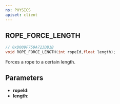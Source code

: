 ```yaml
---
ns: PHYSICS
apiset: client
---
```

## ROPE_FORCE_LENGTH

```c
// 0xD009F759A723DB1B
void ROPE_FORCE_LENGTH(int ropeId,float length);
```

Forces a rope to a certain length.

## Parameters
* **ropeId**:
* **length**: